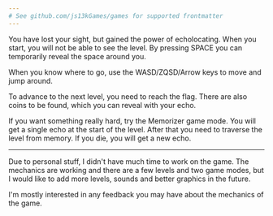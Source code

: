 ```yaml
---
# See github.com/js13kGames/games for supported frontmatter
---
```

You have lost your sight, but gained the power of echolocating. When you start, you will not be able to see the level. By pressing SPACE you can temporarily reveal the space around you.

When you know where to go, use the WASD/ZQSD/Arrow keys to move and jump around.

To advance to the next level, you need to reach the flag. There are also coins to be found, which you can reveal with your echo.

If you want something really hard, try the Memorizer game mode. You will get a single echo at the start of the level. After that you need to traverse the level from memory. If you die, you will get a new echo.

--------------------

Due to personal stuff, I didn't have much time to work on the game. The mechanics are working and there are a few levels and two game modes, but I would like to add more levels, sounds and better graphics in the future.

I'm mostly interested in any feedback you may have about the mechanics of the game.